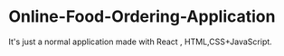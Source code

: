 # Online-Food-Ordering-Application
It's just a normal application made with React , HTML,CSS+JavaScript.
